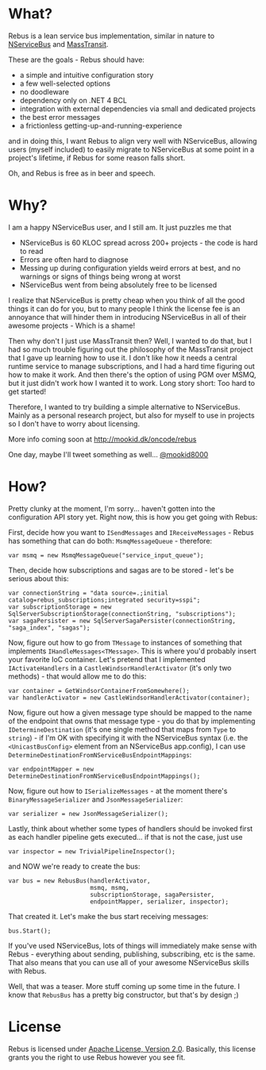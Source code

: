 What?
====

Rebus is a lean service bus implementation, similar in nature to [NServiceBus][3] and [MassTransit][4].

These are the goals - Rebus should have:

* a simple and intuitive configuration story
* a few well-selected options
* no doodleware
* dependency only on .NET 4 BCL
* integration with external dependencies via small and dedicated projects
* the best error messages
* a frictionless getting-up-and-running-experience

and in doing this, I want Rebus to align very well with NServiceBus, allowing users (myself included) to easily migrate to NServiceBus at some point in a project's lifetime, if Rebus for some reason falls short.

Oh, and Rebus is free as in beer and speech.

Why?
====

I am a happy NServiceBus user, and I still am. It just puzzles me that 

* NServiceBus is 60 KLOC spread across 200+ projects - the code is hard to read
* Errors are often hard to diagnose
* Messing up during configuration yields weird errors at best, and no warnings or signs of things being wrong at worst
* NServiceBus went from being absolutely free to be licensed

I realize that NServiceBus is pretty cheap when you think of all the good things it can do for you, but to many people I think the license fee is an annoyance that will hinder them in introducing NServiceBus in all of their awesome projects - Which is a shame!

Then why don't I just use MassTransit then? Well, I wanted to do that, but I had so much trouble figuring out the philosophy of the MassTransit project that I gave up learning how to use it. I don't like how it needs a central runtime service to manage subscriptions, and I had a hard time figuring out how to make it work. And then there's the option of using PGM over MSMQ, but it just didn't work how I wanted it to work. Long story short: Too hard to get started!

Therefore, I wanted to try building a simple alternative to NServiceBus. Mainly as a personal research project, but also for myself to use in projects so I don't have to worry about licensing.

More info coming soon at http://mookid.dk/oncode/rebus

One day, maybe I'll tweet something as well... [@mookid8000][2]

How?
====

Pretty clunky at the moment, I'm sorry... haven't gotten into the configuration API story yet. Right now, this is how you get going with Rebus:

First, decide how you want to `ISendMessages` and `IReceiveMessages` - Rebus has something that can do both: `MsmqMessageQueue` - therefore:

    var msmq = new MsmqMessageQueue("service_input_queue");

Then, decide how subscriptions and sagas are to be stored - let's be serious about this:

	var connectionString = "data source=.;initial catalog=rebus_subscriptions;integrated security=sspi";
    var subscriptionStorage = new SqlServerSubscriptionStorage(connectionString, "subscriptions");
	var sagaPersister = new SqlServerSagaPersister(connectionString, "saga_index", "sagas");

Now, figure out how to go from `TMessage` to instances of something that implements `IHandleMessages<TMessage>`. This is where you'd probably insert your favorite IoC container. Let's pretend that I implemented `IActivateHandlers` in a `CastleWindsorHandlerActivator` (it's only two methods) - that would allow me to do this:

	var container = GetWindsorContainerFromSomewhere();
	var handlerActivator = new CastleWindsorHandlerActivator(container);

Now, figure out how a given message type should be mapped to the name of the endpoint that owns that message type - you do that by implementing `IDetermineDestination` (it's one single method that maps from `Type` to `string`) - if I'm OK with specifying it with the NServiceBus syntax (i.e. the `<UnicastBusConfig>` element from an NServiceBus app.config), I can use `DetermineDestinationFromNServiceBusEndpointMappings`:

	var endpointMapper = new DetermineDestinationFromNServiceBusEndpointMappings();

Now, figure out how to `ISerializeMessages` - at the moment there's `BinaryMessageSerializer` and `JsonMessageSerializer`:

	var serializer = new JsonMessageSerializer();

Lastly, think about whether some types of handlers should be invoked first as each handler pipeline gets executed... if that is not the case, just use

	var inspector = new TrivialPipelineInspector();

and NOW we're ready to create the bus:

	var bus = new RebusBus(handlerActivator, 
						   msmq, msmq, 
						   subscriptionStorage, sagaPersister, 
						   endpointMapper, serializer, inspector);

That created it. Let's make the bus start receiving messages:

	bus.Start();

If you've used NServiceBus, lots of things will immediately make sense with Rebus - everything about sending, publishing, subscribing, etc is the same. That also means that you can use all of your awesome NServiceBus skills with Rebus.

Well, that was a teaser. More stuff coming up some time in the future. I know that `RebusBus` has a pretty big constructor, but that's by design ;)

License
====

Rebus is licensed under [Apache License, Version 2.0][1]. Basically, this license grants you the right to use Rebus however you see fit.

[1]: http://www.apache.org/licenses/LICENSE-2.0.html
[2]: http://twitter.com/#!/mookid8000
[3]: http://nservicebus.com/
[4]: http://masstransit-project.com/